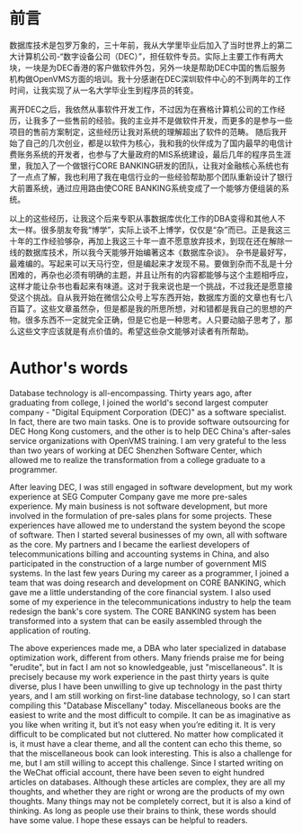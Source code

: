 # 前言

数据库技术是包罗万象的，三十年前，我从大学里毕业后加入了当时世界上的第二大计算机公司-“数字设备公司（DEC）”，担任软件专员。实际上主要工作有两大块，一块是为DEC香港的客户做软件外包，另外一块是帮助DEC中国的售后服务机构做OpenVMS方面的培训。我十分感谢在DEC深圳软件中心的不到两年的工作时间，让我实现了从一名大学毕业生到程序员的转变。

离开DEC之后，我依然从事软件开发工作，不过因为在赛格计算机公司的工作经历，让我多了一些售前的经验。我的主业并不是做软件开发，而更多的是参与一些项目的售前方案制定，这些经历让我对系统的理解超出了软件的范畴。 随后我开始了自己的几次创业，都是以软件为核心，我和我的伙伴成为了国内最早的电信计费账务系统的开发者，也参与了大量政府的MIS系统建设，最后几年的程序员生涯里，我加入了一个做银行CORE BANKING研发的团队，让我对金融核心系统也有了一点点了解，我也利用了我在电信行业的一些经验帮助那个团队重新设计了银行大前置系统，通过应用路由使CORE BANKING系统变成了一个能够方便组装的系统。 

以上的这些经历，让我这个后来专职从事数据库优化工作的DBA变得和其他人不太一样。很多朋友夸我“博学”，实际上谈不上博学，仅仅是“杂”而已。正是我这三十年的工作经验够杂，再加上我这三十年一直不愿意放弃技术，到现在还在解除一线的数据库技术，所以我今天能够开始编著这本《数据库杂谈》。 杂书是最好写，最难编的。写起来可以天马行空，但是编起来才发现不易。要做到杂而不乱是十分困难的，再杂也必须有明确的主题，并且让所有的内容都能够与这个主题相呼应，这样才能让杂书也看起来有味道。这对于我来说也是一个挑战，不过我还是愿意接受这个挑战。自从我开始在微信公众号上写东西开始，数据库方面的文章也有七八百篇了。这些文章虽然杂，但是都是我的所思所想，对和错都是我自己的思想的产物。很多东西不一定就完全正确，但是它也是一种思考。人只要动脑子思考了，那么这些文字应该就是有点价值的。希望这些杂文能够对读者有所帮助。





# Author's words

Database technology is all-encompassing. Thirty years ago, after graduating from college, I joined the world's second largest computer company - "Digital Equipment Corporation (DEC)" as a software specialist. In fact, there are two main tasks. One is to provide software outsourcing for DEC Hong Kong customers, and the other is to help DEC China's after-sales service organizations with OpenVMS training. I am very grateful to the less than two years of working at DEC Shenzhen Software Center, which allowed me to realize the transformation from a college graduate to a programmer.

After leaving DEC, I was still engaged in software development, but my work experience at SEG Computer Company gave me more pre-sales experience. My main business is not software development, but more involved in the formulation of pre-sales plans for some projects. These experiences have allowed me to understand the system beyond the scope of software. Then I started several businesses of my own, all with software as the core. My partners and I became the earliest developers of telecommunications billing and accounting systems in China, and also participated in the construction of a large number of government MIS systems. In the last few years During my career as a programmer, I joined a team that was doing research and development on CORE BANKING, which gave me a little understanding of the core financial system. I also used some of my experience in the telecommunications industry to help the team redesign the bank's core system. The CORE BANKING system has been transformed into a system that can be easily assembled through the application of routing.

The above experiences made me, a DBA who later specialized in database optimization work, different from others. Many friends praise me for being "erudite", but in fact I am not so knowledgeable, just "miscellaneous". It is precisely because my work experience in the past thirty years is quite diverse, plus I have been unwilling to give up technology in the past thirty years, and I am still working on first-line database technology, so I can start compiling this "Database Miscellany" today. Miscellaneous books are the easiest to write and the most difficult to compile. It can be as imaginative as you like when writing it, but it’s not easy when you’re editing it. It is very difficult to be complicated but not cluttered. No matter how complicated it is, it must have a clear theme, and all the content can echo this theme, so that the miscellaneous book can look interesting. This is also a challenge for me, but I am still willing to accept this challenge. Since I started writing on the WeChat official account, there have been seven to eight hundred articles on databases. Although these articles are complex, they are all my thoughts, and whether they are right or wrong are the products of my own thoughts. Many things may not be completely correct, but it is also a kind of thinking. As long as people use their brains to think, these words should have some value. I hope these essays can be helpful to readers.






